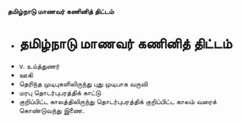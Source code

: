 **தமிழ்நாடு மாணவர் கணினித் திட்டம்**
- # தமிழ்நாடு மாணவர் கணினித் திட்டம்
- v. உய்த்துணர்
- ஊகி
- தெரிந்த முடிபுகளிலிருந்து புது முடிபாக வருவி
- மரபு தொடர்புபரத்திக் காட்டு
- குறிப்பிட்ட காலத்திலிருந்து தொடர்புபரத்திக் குறிப்பிட்ட காலம் வரைக் கொண்டுவந்து இணை.

